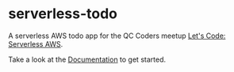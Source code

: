 # serverless-todo
A serverless AWS todo app for the QC Coders meetup [Let's Code: Serverless AWS](https://www.meetup.com/QCCoders/events/249754081/).

Take a look at the [Documentation](/doc) to get started.
